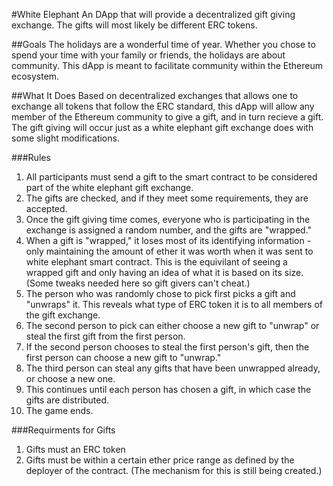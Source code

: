 #White Elephant
An DApp that will provide a decentralized gift giving exchange. The gifts will most likely be different ERC tokens. 

##Goals
The holidays are a wonderful time of year. Whether you chose to spend your time with your family or friends, the holidays are about community. This dApp is meant to facilitate community within the Ethereum ecosystem. 

##What It Does
Based on decentralized exchanges that allows one to exchange all tokens that follow the ERC standard, this dApp will allow any member of the Ethereum community to give a gift, and in turn recieve a gift. The gift giving will occur just as a white elephant gift exchange does with some slight modifications.

###Rules
1. All participants must send a gift to the smart contract to be considered part of the white elephant gift exchange.
2. The gifts are checked, and if they meet some requirements, they are accepted. 
3. Once the gift giving time comes, everyone who is participating in the exchange is assigned a random number, and the gifts are "wrapped."
4. When a gift is "wrapped," it loses most of its identifying information - only maintaining the amount of ether it was worth when it was sent to white elephant smart contract. This is the equivilant of seeing a wrapped gift and only having an idea of what it is based on its size. (Some tweaks needed here so gift givers can't cheat.)
5. The person who was randomly chose to pick first picks a gift and "unwraps" it. This reveals what type of ERC token it is to all members of the gift exchange.
6. The second person to pick can either choose a new gift to "unwrap" or steal the first gift from the first person.
7. If the second person chooses to steal the first person's gift, then the first person can choose a new gift to "unwrap."
8. The third person can steal any gifts that have been unwrapped already, or choose a new one.
9. This continues until each person has chosen a gift, in which case the gifts are distributed.
10. The game ends. 

###Requirments for Gifts
1. Gifts must an ERC token
2. Gifts must be within a certain ether price range as defined by the deployer of the contract. (The mechanism for this is still being created.)
